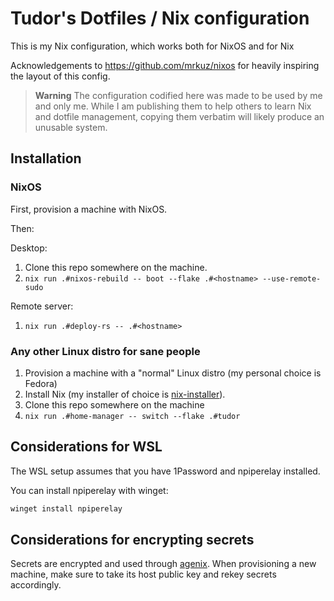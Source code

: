 # Tudor's Dotfiles / Nix configuration

This is my Nix configuration, which works both for NixOS and for Nix

Acknowledgements to https://github.com/mrkuz/nixos for heavily inspiring the layout of this config.

> **Warning**
> The configuration codified here was made to be used by me and only me.
> While I am publishing them to help others to learn Nix and dotfile management,
> copying them verbatim will likely produce an unusable system.

## Installation

### NixOS

First, provision a machine with NixOS.

Then:

Desktop:
1. Clone this repo somewhere on the machine.
2. `nix run .#nixos-rebuild -- boot --flake .#<hostname> --use-remote-sudo`

Remote server:
1. `nix run .#deploy-rs -- .#<hostname>`

### Any other Linux distro for sane people

1. Provision a machine with a "normal" Linux distro (my personal choice is Fedora)
2. Install Nix (my installer of choice is [nix-installer][nix-installer]).
3. Clone this repo somewhere on the machine
4. `nix run .#home-manager -- switch --flake .#tudor`

## Considerations for WSL

The WSL setup assumes that you have 1Password and npiperelay installed.

You can install npiperelay with winget:

```powershell
winget install npiperelay
```

## Considerations for encrypting secrets

Secrets are encrypted and used through [agenix][agenix]. When provisioning a new machine, make sure to
take its host public key and rekey secrets accordingly.

[nix-installer]: https://github.com/DeterminateSystems/nix-installer
[agenix]: https://github.com/ryantm/agenix/